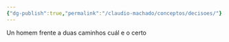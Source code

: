 ```yaml
---
{"dg-publish":true,"permalink":"/claudio-machado/conceptos/decisoes/"}
---
```


Un homem frente a duas caminhos cuál e o certo 